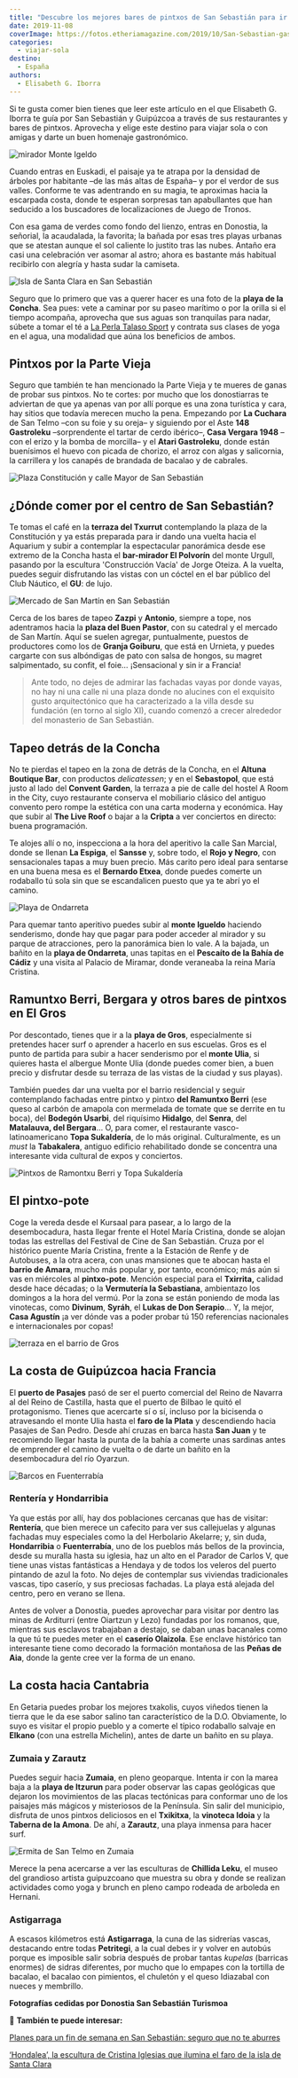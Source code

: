```yaml
---
title: "Descubre los mejores bares de pintxos de San Sebastián para ir con amigas"
date: 2019-11-08
coverImage: https://fotos.etheriamagazine.com/2019/10/San-Sebastian-gastronomia-Gros.jpg
categories: 
  - viajar-sola
destino: 
  - España
authors: 
  - Elisabeth G. Iborra
---
```


Si te gusta comer bien tienes que leer este artículo en el que Elisabeth G. Iborra te 
guía por San Sebastián y Guipúzcoa a través de sus restaurantes y bares de pintxos. 
Aprovecha y elige este destino para viajar sola o con amigas y darte un buen homenaje 
gastronómico. 

![mirador Monte Igeldo](https://fotos.etheriamagazine.com/2019/10/San-Sebastian-Igueldo.jpg "Vista de la bahía de San Sebatián desde el monte Igueldo. © DSST")

Cuando entras en Euskadi, el paisaje ya te atrapa por la densidad de árboles por 
habitante –de las más altas de España– y por el verdor de sus valles. Conforme te vas 
adentrando en su magia, te aproximas hacia la escarpada costa, donde te esperan 
sorpresas tan apabullantes que han seducido a los buscadores de localizaciones de Juego 
de Tronos. 

Con esa gama de verdes como fondo del lienzo, entras en Donostia, la señorial, la 
acaudalada, la favorita; la bañada por esas tres playas urbanas que se atestan aunque el 
sol caliente lo justito tras las nubes. Antaño era casi una celebración ver asomar al 
astro; ahora es bastante más habitual recibirlo con alegría y hasta sudar la camiseta. 

![Isla de Santa Clara en San Sebastián](https://fotos.etheriamagazine.com/2019/10/San-Sebastian-isla-santa-clara.jpg "Isla de Santa Clara en la bahía de la Concha. © Jochem Raat")

Seguro que lo primero que vas a querer hacer es una foto de la **playa de la Concha**. 
Sea pues: vete a caminar por su paseo marítimo o por la orilla si el tiempo acompaña, 
aprovecha que sus aguas son tranquilas para nadar, súbete a tomar el té a [La Perla 
Talaso Sport](https://www.la-perla.net) y contrata sus clases de yoga en el agua, una 
modalidad que aúna los beneficios de ambos. 

## Pintxos por la Parte Vieja

Seguro que también te han mencionado la Parte Vieja y te mueres de ganas de probar sus 
pintxos. No te cortes: por mucho que los donostiarras te adviertan de que ya apenas van 
por allí porque es una zona turística y cara, hay sitios que todavía merecen mucho la 
pena. Empezando por **La Cuchara** de San Telmo –con su foie y su oreja– y siguiendo por 
el Aste **148 Gastroleku** –sorprendente el tartar de cerdo ibérico–, **Casa Vergara 
1948** –con el erizo y la bomba de morcilla– y el **Atari Gastroleku**, donde están 
buenísimos el huevo con picada de chorizo, el arroz con algas y salicornia, la 
carrillera y los canapés de brandada de bacalao y de cabrales. 

![Plaza Constitución y calle Mayor de San Sebastián](https://fotos.etheriamagazine.com/2019/10/San-Sebatian-parte-vieja-consitucion-mayor.jpg "Plaza de la Constitución y calle Mayor, en la Parte Vieja de San Sebastián. © DSST")

## ¿Dónde comer por el centro de San Sebastián?

Te tomas el café en la **terraza del Txurrut** contemplando la plaza de la Constitución 
y ya estás preparada para ir dando una vuelta hacia el Aquarium y subir a contemplar la 
espectacular panorámica desde ese extremo de la Concha hasta el **bar-mirador El 
Polvorín** del monte Urgull, pasando por la escultura 'Construcción Vacía' de Jorge 
Oteiza. A la vuelta, puedes seguir disfrutando las vistas con un cóctel en el bar 
público del Club Náutico, el **GU**: de lujo. 

![Mercado de San Martín en San Sebastián](https://fotos.etheriamagazine.com/2019/10/San-Sebastian-catedral.jpg "Mercado de San Martín con la catedral al fondo. © DSST")

Cerca de los bares de tapeo **Zazpi** y **Antonio**, siempre a tope, nos adentramos 
hacia la **plaza del Buen Pastor**, con su catedral y el mercado de San Martín. Aquí se 
suelen agregar, puntualmente, puestos de productores como los de **Granja Goiburu**, que 
está en Urnieta, y puedes cargarte con sus albóndigas de pato con salsa de hongos, su 
magret salpimentado, su confit, el foie… ¡Sensacional y sin ir a Francia! 

> Ante todo, no dejes de admirar las fachadas vayas por donde vayas, no hay ni una calle 
> ni una plaza donde no alucines con el exquisito gusto arquitectónico que ha 
> caracterizado a la villa desde su fundación (en torno al siglo XI), cuando comenzó a 
> crecer alrededor del monasterio de San Sebastián. 

## Tapeo detrás de la Concha

No te pierdas el tapeo en la zona de detrás de la Concha, en el **Altuna Boutique Bar**, 
con productos _delicatessen_; y en el **Sebastopol**, que está justo al lado del 
**Convent Garden**, la terraza a pie de calle del hostel A Room in the City, cuyo 
restaurante conserva el mobiliario clásico del antiguo convento pero rompe la estética 
con una carta moderna y económica. Hay que subir al **The Live Roof** o bajar a la 
**Cripta** a ver conciertos en directo: buena programación. 

Te alojes allí o no, inspecciona a la hora del aperitivo la calle San Marcial, donde se 
llenan **La Espiga**, el **Sansse** y, sobre todo, el **Rojo y Negro**, con 
sensacionales tapas a muy buen precio. Más carito pero ideal para sentarse en una buena 
mesa es el **Bernardo Etxea**, donde puedes comerte un rodaballo tú sola sin que se 
escandalicen puesto que ya te abrí yo el camino. 

![Playa de Ondarreta](https://fotos.etheriamagazine.com/2019/10/San-Sebastian-Ondarreta-Miramar.jpg "Playa de Ondarreta y vistas desde los jardines del Palacio de Miramar. © DSST")

Para quemar tanto aperitivo puedes subir al **monte Igueldo** haciendo senderismo, donde 
hay que pagar para poder acceder al mirador y su parque de atracciones, pero la 
panorámica bien lo vale. A la bajada, un bañito en la **playa de Ondarreta**, unas 
tapitas en el **Pescaíto de la Bahía de Cádiz** y una visita al Palacio de Miramar, 
donde veraneaba la reina María Cristina. 

## Ramuntxo Berri, Bergara y otros bares de pintxos en El Gros

Por descontado, tienes que ir a la **playa de Gros**, especialmente si pretendes hacer 
surf o aprender a hacerlo en sus escuelas. Gros es el punto de partida para subir a 
hacer senderismo por el **monte Ulia**, si quieres hasta el albergue Monte Ulia (donde 
puedes comer bien, a buen precio y disfrutar desde su terraza de las vistas de la ciudad 
y sus playas). 

También puedes dar una vuelta por el barrio residencial y seguir contemplando fachadas 
entre pintxo y pintxo **del Ramuntxo Berri** (ese queso al carbón de amapola con 
mermelada de tomate que se derrite en tu boca), del **Bodegón Usarbi**, del riquísimo 
**Hidalgo**, del **Senra**, del **Matalauva, del Bergara**... O, para comer, el 
restaurante vasco-latinoamericano **Topa Sukaldería**, de lo más original. 
Culturalmente, es un _must_ la **Tabakalera**, antiguo edificio rehabilitado donde se 
concentra una interesante vida cultural de expos y conciertos. 

![Pintxos de Ramontxu Berri y Topa Sukaldería](https://fotos.etheriamagazine.com/2019/10/San-Sebastian-gastronomia-Gros.jpg "Pintxo de queso al carbón de Ramontxu Berri y tacos en Topa Sukaldería. © DSST")

## El pintxo-pote

Coge la vereda desde el Kursaal para pasear, a lo largo de la desembocadura, hasta 
llegar frente el Hotel María Cristina, donde se alojan todas las estrellas del Festival 
de Cine de San Sebastián. Cruza por el histórico puente María Cristina, frente a la 
Estación de Renfe y de Autobuses, a la otra acera, con unas mansiones que te abocan 
hasta el **barrio de Amara**, mucho más popular y, por tanto, económico; más aún si vas 
en miércoles al **pintxo-pote**. Mención especial para el **Txirrita,** calidad desde 
hace décadas; o la **Vermutería la Sebastiana**, ambientazo los domingos a la hora del 
vermú. Por la zona se están poniendo de moda las vinotecas, como **Divinum**, **Syráh**, 
el **Lukas de Don Serapio**… Y, la mejor, **Casa Agustín** ¡a ver dónde vas a poder 
probar tú 150 referencias nacionales e internacionales por copas! 

![terraza en el barrio de Gros](https://fotos.etheriamagazine.com/2019/10/San-Sebastian-ambiente-Gros.jpg "Ambiente en el barrio de Gros. © DSST")

## La costa de Guipúzcoa hacia Francia

El **puerto de Pasajes** pasó de ser el puerto comercial del Reino de Navarra al del 
Reino de Castilla, hasta que el puerto de Bilbao le quitó el protagonismo. Tienes que 
acercarte sí o sí, incluso por la bicisenda o atravesando el monte Ulia hasta el **faro 
de la Plata** y descendiendo hacia Pasajes de San Pedro. Desde ahí cruzas en barca hasta 
**San Juan** y te recomiendo llegar hasta la punta de la bahía a comerte unas sardinas 
antes de emprender el camino de vuelta o de darte un bañito en la desembocadura del río 
Oyarzun. 

![Barcos en Fuenterrabía](https://fotos.etheriamagazine.com/2019/10/San-Sebastian-Hondarribia.jpg "Puerto de Hondarribia. ©PB")

### Rentería y Hondarribia

Ya que estás por allí, hay dos poblaciones cercanas que has de visitar: **Rentería**, 
que bien merece un cafecito para ver sus callejuelas y algunas fachadas muy especiales 
como la del Herbolario Akelarre; y, sin duda, **Hondarribia** o **Fuenterrabía**, uno de 
los pueblos más bellos de la provincia, desde su muralla hasta su iglesia, haz un alto 
en el Parador de Carlos V, que tiene unas vistas fantásticas a Hendaya y de todos los 
veleros del puerto pintando de azul la foto. No dejes de contemplar sus viviendas 
tradicionales vascas, tipo caserío, y sus preciosas fachadas. La playa está alejada del 
centro, pero en verano se llena. 

Antes de volver a Donostia, puedes aprovechar para visitar por dentro las minas de 
Arditurri (entre Oiartzun y Lezo) fundadas por los romanos, que, mientras sus esclavos 
trabajaban a destajo, se daban unas bacanales como la que tú te puedes meter en el 
**caserío Olaizola**. Ese enclave histórico tan interesante tiene como decorado la 
formación montañosa de las **Peñas de Aia**, donde la gente cree ver la forma de un 
enano. 

## La costa hacia Cantabria

En Getaria puedes probar los mejores txakolis, cuyos viñedos tienen la tierra que le da 
ese sabor salino tan característico de la D.O. Obviamente, lo suyo es visitar el propio 
pueblo y a comerte el típico rodaballo salvaje en **Elkano** (con una estrella 
Michelin), antes de darte un bañito en su playa. 

### Zumaia y Zarautz

Puedes seguir hacia **Zumaia**, en pleno geoparque. Intenta ir con la marea baja a la 
**playa de Itzurun** para poder observar las capas geológicas que dejaron los 
movimientos de las placas tectónicas para conformar uno de los paisajes más mágicos y 
misteriosos de la Península. Sin salir del municipio, disfruta de unos pintxos 
deliciosos en el **Txikitxa**, la **vinoteca Idoia** y la **Taberna de la Amona**. De 
ahí, a **Zarautz**, una playa inmensa para hacer surf. 

![Ermita de San Telmo en Zumaia](https://fotos.etheriamagazine.com/2019/10/Costa-vasca-zumaia.jpg "Acantilados de Zumaia con la ermita de San Telmo. © Jordi Vich Navarro")

Merece la pena acercarse a ver las esculturas de **Chillida Leku**, el museo del 
grandioso artista guipuzcoano que muestra su obra y donde se realizan actividades como 
yoga y brunch en pleno campo rodeada de arboleda en Hernani. 

### Astigarraga

A escasos kilómetros está **Astigarraga**, la cuna de las sidrerías vascas, destacando 
entre todas **Petritegi**, a la cual debes ir y volver en autobús porque es imposible 
salir sobria después de probar tantas _kupelas_ (barricas enormes) de sidras diferentes, 
por mucho que lo empapes con la tortilla de bacalao, el bacalao con pimientos, el 
chuletón y el queso Idiazabal con nueces y membrillo. 

**Fotografías cedidas por Donostia San Sebastián Turismoa** 

📌 **También te puede interesar:** 

[Planes para un fin de semana en San Sebastián: seguro que no te 
aburres](https://etheriamagazine.com/2021/04/01/que-ver-hacer-en-san-sebastian/) 

[‘Hondalea’, la escultura de Cristina Iglesias que ilumina el faro de la isla de Santa 
Clara](https://etheriamagazine.com/2021/05/04/hondalea-escultura-de-cristina-iglesias-en-faro-de-la-isla-de-santa-clara/)
